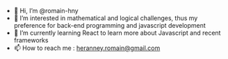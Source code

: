 - 👋 Hi, I’m @romain-hny
- 👀 I’m interested in mathematical and logical challenges, thus my preference for back-end programming and javascript development
- 🌱 I’m currently learning React to learn more about Javascript and recent frameworks
- 📫 How to reach me : heranney.romain@gmail.com

<!---
romain-hny/romain-hny is a ✨ special ✨ repository because its `README.md` (this file) appears on your GitHub profile.
You can click the Preview link to take a look at your changes.
--->
